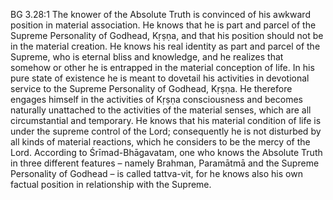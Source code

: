 BG 3.28:1	The knower of the Absolute Truth is convinced of his awkward position in material association. He knows that he is part and parcel of the Supreme Personality of Godhead, Kṛṣṇa, and that his position should not be in the material creation. He knows his real identity as part and parcel of the Supreme, who is eternal bliss and knowledge, and he realizes that somehow or other he is entrapped in the material conception of life. In his pure state of existence he is meant to dovetail his activities in devotional service to the Supreme Personality of Godhead, Kṛṣṇa. He therefore engages himself in the activities of Kṛṣṇa consciousness and becomes naturally unattached to the activities of the material senses, which are all circumstantial and temporary. He knows that his material condition of life is under the supreme control of the Lord; consequently he is not disturbed by all kinds of material reactions, which he considers to be the mercy of the Lord. According to Śrīmad-Bhāgavatam, one who knows the Absolute Truth in three different features – namely Brahman, Paramātmā and the Supreme Personality of Godhead – is called tattva-vit, for he knows also his own factual position in relationship with the Supreme.